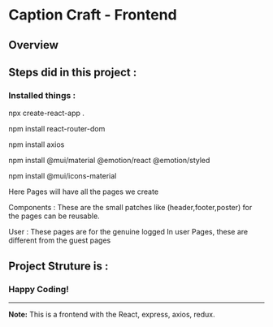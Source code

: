 # Caption Craft - Frontend

## Overview

## Steps did in this project :

### Installed things :

npx create-react-app .

npm install react-router-dom

npm install axios

npm install @mui/material @emotion/react @emotion/styled

npm install @mui/icons-material

Here Pages will have all the pages we create

Components : These are the small patches like (header,footer,poster) for the pages can be reusable.

User : These pages are for the genuine logged In user Pages, these are different from the guest pages


## Project Struture is :

### Happy Coding!

---

**Note:** This is a frontend with the React, express, axios, redux.
